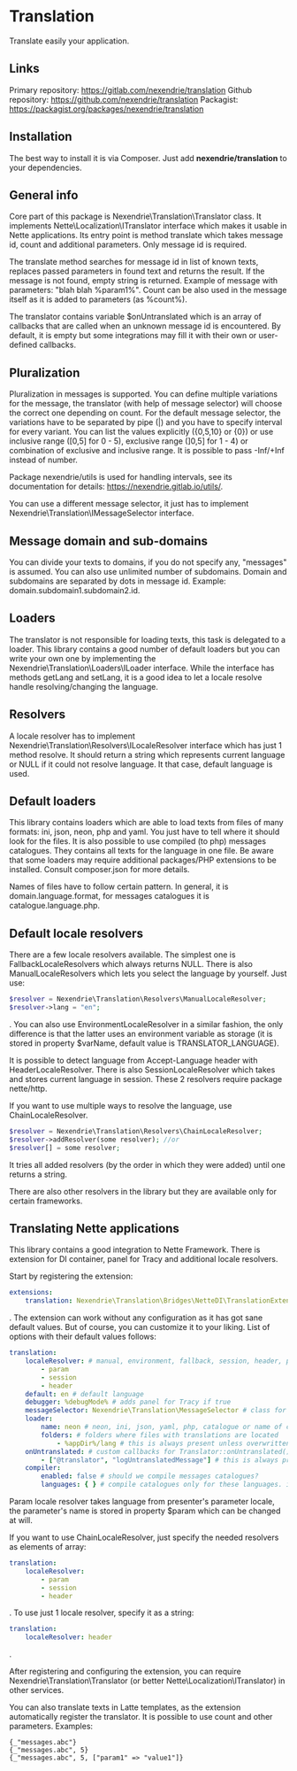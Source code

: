 Translation
==============

Translate easily your application.

Links
-----

Primary repository: https://gitlab.com/nexendrie/translation
Github repository: https://github.com/nexendrie/translation
Packagist: https://packagist.org/packages/nexendrie/translation

Installation
------------
The best way to install it is via Composer. Just add **nexendrie/translation** to your dependencies.

General info
------------

Core part of this package is Nexendrie\Translation\Translator class. It implements Nette\Localization\ITranslator interface which makes it usable in Nette applications. Its entry point is method translate which takes message id, count and additional parameters. Only message id is required.

The translate method searches for message id in list of known texts, replaces passed parameters in found text and returns the result. If the message is not found, empty string is returned. Example of message with parameters: "blah blah %param1%". Count can be also used in the message itself as it is added to parameters (as %count%).

The translator contains variable $onUntranslated which is an array of callbacks that are called when an unknown message id is encountered. By default, it is empty but some integrations may fill it with their own or user-defined callbacks.

Pluralization
-------------

Pluralization in messages is supported. You can define multiple variations for the message, the translator (with help of message selector) will choose the correct one depending on count. For the default message selector, the variations have to be separated by pipe (|) and you have to specify interval for every variant. You can list the values explicitly ({0,5,10} or {0}) or use inclusive range ([0,5] for 0 - 5), exclusive range (]0,5] for 1 - 4) or combination of exclusive and inclusive range. It is possible to pass -Inf/+Inf instead of number.

Package nexendrie/utils is used for handling intervals, see its documentation for details: https://nexendrie.gitlab.io/utils/. 

You can use a different message selector, it just has to implement Nexendrie\Translation\IMessageSelector interface.

Message domain and sub-domains
------------------------------

You can divide your texts to domains, if you do not specify any, "messages" is assumed. You can also use unlimited number of subdomains. Domain and subdomains are separated by dots in message id. Example: domain.subdomain1.subdomain2.id. 

Loaders
-----------

The translator is not responsible for loading texts, this task is delegated to a loader. This library contains a good number of default loaders but you can write your own one by implementing the Nexendrie\Translation\Loaders\ILoader interface. While the interface has methods getLang and setLang, it is a good idea to let a locale resolve handle resolving/changing the language.

Resolvers
-------------

A locale resolver has to implement Nexendrie\Translation\Resolvers\ILocaleResolver interface which has just 1 method resolve. It should return a string which represents current language or NULL if it could not resolve language. It that case, default language is used.

Default loaders
---------------

This library contains loaders which are able to load texts from files of many formats: ini, json, neon, php and yaml. You just have to tell where it should look for the files. It is also possible to use compiled (to php) messages catalogues. They contains all texts for the language in one file. Be aware that some loaders may require additional packages/PHP extensions to be installed. Consult composer.json for more details.

Names of files have to follow certain pattern. In general, it is domain.language.format, for messages catalogues it is catalogue.language.php.

Default locale resolvers
-----------------

There are a few locale resolvers available. The simplest one is FallbackLocaleResolvers which always returns NULL. There is also ManualLocaleResolvers which lets you select the language by yourself. Just use:

```php
$resolver = Nexendrie\Translation\Resolvers\ManualLocaleResolver;
$resolver->lang = "en";
```

. You can also use EnvironmentLocaleResolver in a similar fashion, the only difference is that the latter uses an environment variable as storage (it is stored in property $varName, default value is TRANSLATOR_LANGUAGE).

It is possible to detect language from Accept-Language header with HeaderLocaleResolver. There is also SessionLocaleResolver which takes and stores current language in session. These 2 resolvers require package nette/http.

If you want to use multiple ways to resolve the language, use ChainLocaleResolver.

```php
$resolver = Nexendrie\Translation\Resolvers\ChainLocaleResolver;
$resolver->addResolver(some resolver); //or
$resolver[] = some resolver;
```

It tries all added resolvers (by the order in which they were added) until one returns a string.

There are also other resolvers in the library but they are available only for certain frameworks.

Translating Nette applications
------------------------------

This library contains a good integration to Nette Framework. There is extension for DI container, panel for Tracy and additional locale resolvers.

Start by registering the extension:

```yaml
extensions:
    translation: Nexendrie\Translation\Bridges\NetteDI\TranslationExtension
```

. The extension can work without any configuration as it has got sane default values. But of course, you can customize it to your liking. List of options with their default values follows:

```yaml
translation:
    localeResolver: # manual, environment, fallback, session, header, param or name of class implementing Nexendrie\Translation\Resolvers\ILocaleResolver
        - param
        - session
        - header
    default: en # default language
    debugger: %debugMode% # adds panel for Tracy if true
    messageSelector: Nexendrie\Translation\MessageSelector # class for message selector, has to implement Nexendrie\Translation\IMessageSelector
    loader:
        name: neon # neon, ini, json, yaml, php, catalogue or name of class implementing Nexendrie\Translation\Loaders\ILoader
        folders: # folders where files with translations are located
            - %appDir%/lang # this is always present unless overwritten with !
    onUntranslated: # custom callbacks for Translator::onUntranslated()
        - ["@translator", "logUntranslatedMessage"] # this is always present unless overwritten with !
    compiler:
        enabled: false # should we compile messages catalogues?
        languages: { } # compile catalogues only for these languages. if you do not specify any language, catalogues will compiled for ALL languages
``` 

Param locale resolver takes language from presenter's parameter locale, the parameter's name is stored in property $param which can be changed at will.

If you want to use ChainLocaleResolver, just specify the needed resolvers as elements of array:

```yaml
translation:
    localeResolver:
        - param
        - session
        - header
```

. To use just 1 locale resolver, specify it as a string:

```yaml
translation:
    localeResolver: header
```

.

After registering and configuring the extension, you can require Nexendrie\Translation\Translator (or better Nette\Localization\ITranslator) in other services.

You can also translate texts in Latte templates, as the extension automatically register the translator. It is possible to use count and other parameters. Examples:

```latte
{_"messages.abc"}
{_"messages.abc", 5}
{_"messages.abc", 5, ["param1" => "value1"]}
```
